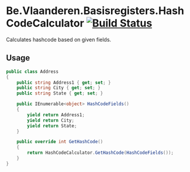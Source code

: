 # Be.Vlaanderen.Basisregisters.HashCodeCalculator [![Build Status](https://github.com/Informatievlaanderen/hashcode-calculator/workflows/CI/badge.svg)](https://github.com/Informatievlaanderen/hashcode-calculator/actions)

Calculates hashcode based on given fields.

## Usage

```csharp
public class Address
{
    public string Address1 { get; set; }
    public string City { get; set; }
    public string State { get; set; }

    public IEnumerable<object> HashCodeFields()
    {
        yield return Address1;
        yield return City;
        yield return State;
    }

    public override int GetHashCode()
    {
        return HashCodeCalculator.GetHashCode(HashCodeFields());
    }
}
```
